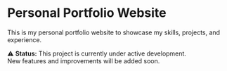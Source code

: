 # Personal Portfolio Website

This is my personal portfolio website to showcase my skills, projects, and experience.

⚠️ **Status:** This project is currently under active development.  
New features and improvements will be added soon.
